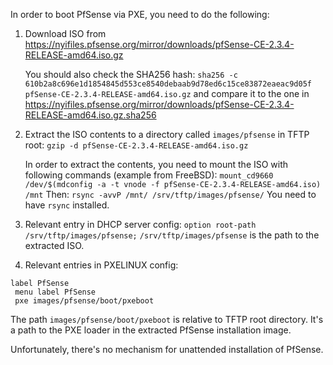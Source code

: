 In order to boot PfSense via PXE,
you need to do the following:

1. Download ISO from https://nyifiles.pfsense.org/mirror/downloads/pfSense-CE-2.3.4-RELEASE-amd64.iso.gz
   
   You should also check the SHA256 hash:
   `sha256 -c 610b2a8c696e1d1854845d553ce8540debaab9d78ed6c15ce83872eaeac9d05f pfSense-CE-2.3.4-RELEASE-amd64.iso.gz`
   and compare it to the one in https://nyifiles.pfsense.org/mirror/downloads/pfSense-CE-2.3.4-RELEASE-amd64.iso.gz.sha256

2. Extract the ISO contents to a directory called
    `images/pfsense` in TFTP root:
    `gzip -d pfSense-CE-2.3.4-RELEASE-amd64.iso.gz`
    
   In order to extract the contents, you need to mount
   the ISO with following commands (example from FreeBSD):
   `mount_cd9660 /dev/$(mdconfig -a -t vnode -f pfSense-CE-2.3.4-RELEASE-amd64.iso) /mnt`
   Then:
   `rsync -avvP /mnt/ /srv/tftp/images/pfsense/`
   You need to have `rsync` installed.

2. Relevant entry in DHCP server config:
    `option root-path /srv/tftp/images/pfsense;`
   `/srv/tftp/images/pfsense` is the path to the extracted ISO.

3. Relevant entries in PXELINUX config:
```
label PfSense
 menu label PfSense
 pxe images/pfsense/boot/pxeboot
```

The path `images/pfsense/boot/pxeboot` is relative to TFTP root directory.
It's a path to the PXE loader in the extracted PfSense installation image.

Unfortunately, there's no mechanism for unattended installation of PfSense.
